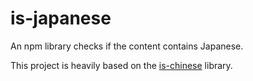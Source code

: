 # is-japanese

An npm library checks if the content contains Japanese.

This project is heavily based on the [is-chinese](https://github.com/alsotang/is-chinese) library.
